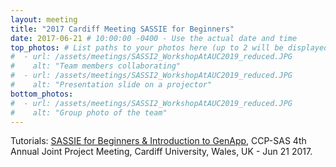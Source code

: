 ```yaml
---
layout: meeting
title: "2017 Cardiff Meeting SASSIE for Beginners"
date: 2017-06-21 # 10:00:00 -0400 - Use the actual date and time
top_photos: # List paths to your photos here (up to 2 will be displayed side by side at the top)
#  - url: /assets/meetings/SASSI2_WorkshopAtAUC2019_reduced.JPG
#    alt: "Team members collaborating"
#  - url: /assets/meetings/SASSI2_WorkshopAtAUC2019_reduced.JPG
#    alt: "Presentation slide on a projector"
bottom_photos:
#  - url: /assets/meetings/SASSI2_WorkshopAtAUC2019_reduced.JPG
#    alt: "Group photo of the team"
---
```

Tutorials: [SASSIE for Beginners & Introduction to GenApp](/Meetings/Fifth/Program.html), CCP-SAS 4th Annual Joint
Project Meeting, Cardiff University, Wales, UK - Jun 21 2017.